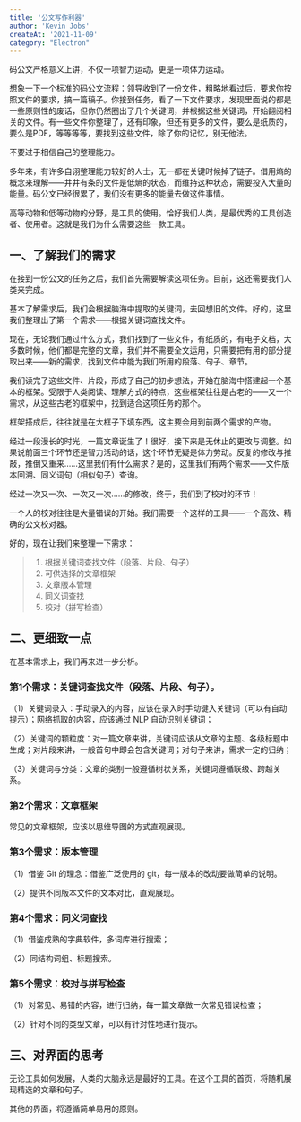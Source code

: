 ```yaml
---
title: '公文写作利器'
author: 'Kevin Jobs'
createAt: '2021-11-09'
category: "Electron"
---
```


码公文严格意义上讲，不仅一项智力运动，更是一项体力运动。

想象一下一个标准的码公文流程：领导收到了一份文件，粗略地看过后，要求你按照文件的要求，搞一篇稿子。你接到任务，看了一下文件要求，发现里面说的都是一些原则性的废话，但你仍然圈出了几个关键词，并根据这些关键词，开始翻阅相关的文件。有一些文件你整理了，还有印象，但还有更多的文件，要么是纸质的，要么是PDF，等等等等，要找到这些文件，除了你的记忆，别无他法。

不要过于相信自己的整理能力。

多年来，有许多自诩整理能力较好的人士，无一都在关键时候掉了链子。借用熵的概念来理解——井井有条的文件是低熵的状态，而维持这种状态，需要投入大量的能量。码公文已经很累了，我们没有更多的能量去做这件事情。

高等动物和低等动物的分野，是工具的使用。恰好我们人类，是最优秀的工具创造者、使用者。这就是我们为什么需要这些一款工具。

## 一、了解我们的需求

在接到一份公文的任务之后，我们首先需要解读这项任务。目前，这还需要我们人类来完成。

基本了解需求后，我们会根据脑海中提取的关键词，去回想旧的文件。好的，这里我们整理出了第一个需求——根据关键词查找文件。

现在，无论我们通过什么方式，我们找到了一些文件，有纸质的，有电子文档，大多数时候，他们都是完整的文章，我们并不需要全文运用，只需要把有用的部分提取出来——新的需求，找到文件中能为我们所用的段落、句子、章节。

我们读完了这些文件、片段，形成了自己的初步想法，开始在脑海中搭建起一个基本的框架。受限于人类阅读、理解方式的特点，这些框架往往是古老的——又一个需求，从这些古老的框架中，找到适合这项任务的那个。

框架搭成后，往往就是在大框子下填东西，这主要会用到前两个需求的产物。

经过一段漫长的时光，一篇文章诞生了！很好，接下来是无休止的更改与调整。如果说前面三个环节还是智力活动的话，这个环节无疑是体力劳动。反复的修改与推敲，推倒又重来……这里我们有什么需求？是的，这里我们有两个需求——文件版本回溯、同义词句（相似句子）查询。

经过一次又一次、一次又一次……的修改，终于，我们到了校对的环节！

一个人的校对往往是大量错误的开始。我们需要一个这样的工具——一个高效、精确的公文校对器。

好的，现在让我们来整理一下需求：

> 1. 根据关键词查找文件（段落、片段、句子）
> 2. 可供选择的文章框架
> 3. 文章版本管理
> 4. 同义词查找
> 5. 校对（拼写检查）

## 二、更细致一点

在基本需求上，我们再来进一步分析。

### 第1个需求：关键词查找文件（段落、片段、句子）。

（1）关键词录入：手动录入的内容，应该在录入时手动键入关键词（可以有自动提示）；网络抓取的内容，应该通过 NLP 自动识别关键词；

（2）关键词的颗粒度：对一篇文章来讲，关键词应该从文章的主题、各级标题中生成；对片段来讲，一般首句中即会包含关键词；对句子来讲，需求一定的归纳；

（3）关键词与分类：文章的类别一般遵循树状关系，关键词遵循联级、跨越关系。

### 第2个需求：文章框架

常见的文章框架，应该以思维导图的方式直观展现。

### 第3个需求：版本管理

（1）借鉴 Git 的理念：借鉴广泛使用的 git，每一版本的改动要做简单的说明。

（2）提供不同版本文件的文本对比，直观展现。

### 第4个需求：同义词查找

（1）借鉴成熟的字典软件，多词库进行搜索；

（2）同结构词组、标题搜索。

### 第5个需求：校对与拼写检查

（1）对常见、易错的内容，进行归纳，每一篇文章做一次常见错误检查；

（2）针对不同的类型文章，可以有针对性地进行提示。

## 三、对界面的思考

无论工具如何发展，人类的大脑永远是最好的工具。在这个工具的首页，将随机展现精选的文章和句子。

其他的界面，将遵循简单易用的原则。